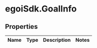 # egoiSdk.GoalInfo

## Properties
Name | Type | Description | Notes
------------ | ------------- | ------------- | -------------


